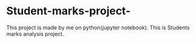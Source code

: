 # Student-marks-project-
This project is made by me on python(jupyter notebook). This is Students marks analysis project.
